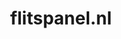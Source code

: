 ---
layout: post
title: "flitspanel.nl"
internal_url: "/dutchgov/flitspanel.nl.html"
subdomains_count: 4
all_subdomains_count: 4
urls_count: 4
ssl_rank: 0
http_rank: 42.5
url_link: /data/flitspanel.nl/urls.txt
all_subdomains_link: /data/flitspanel.nl/all_subdomains.txt
subdomains_link: /data/flitspanel.nl/subdomains.txt
categories: dutchgov
---